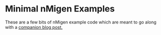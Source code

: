# Minimal nMigen Examples

These are a few bits of nMigen example code which are meant to go along with a [companion blog post.](https://vivonomicon.com/2020/04/14/learning-fpga-design-with-nmigen/)
